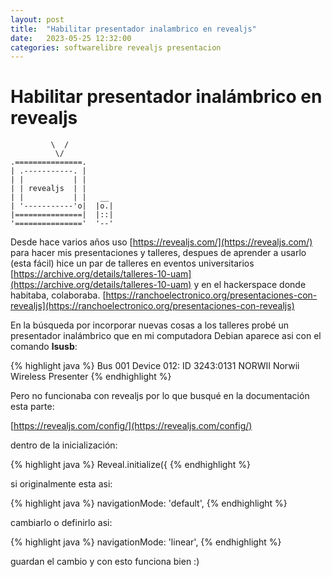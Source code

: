 ```yaml
---
layout: post
title:  "Habilitar presentador inalambrico en revealjs"
date:   2023-05-25 12:32:00
categories: softwarelibre revealjs presentacion
---
```


# Habilitar presentador inalámbrico en revealjs

             \  /
              \/
    .===============.
    | .-----------. |
    | |           | |
    | | revealjs  | |
    | |           | |   __
    | '-----------'o|  |o.|
    |===============|  |::|
    '==============='  '--'

              
Desde hace varios años uso [https://revealjs.com/](https://revealjs.com/) para hacer mis presentaciones y talleres, despues de aprender a usarlo (esta fácil) hice un par de talleres en eventos universitarios [https://archive.org/details/talleres-10-uam](https://archive.org/details/talleres-10-uam) y en el hackerspace donde habitaba, colaboraba. [https://ranchoelectronico.org/presentaciones-con-revealjs](https://ranchoelectronico.org/presentaciones-con-revealjs)

En la búsqueda por incorporar nuevas cosas a los talleres probé un presentador inalámbrico que en mi computadora Debian aparece asi con el comando **lsusb**:

{% highlight java %} Bus 001 Device 012: ID 3243:0131 NORWII Norwii Wireless Presenter {% endhighlight %}

Pero no funcionaba con revealjs por lo que busqué en la documentación esta parte:

[https://revealjs.com/config/](https://revealjs.com/config/)

dentro de la inicialización:

{% highlight java %} Reveal.initialize({ {% endhighlight %}

si originalmente esta asi:

{% highlight java %} navigationMode: 'default', {% endhighlight %}
 
 cambiarlo o definirlo asi: 
 
{% highlight java %} navigationMode: 'linear', {% endhighlight %}
 
 guardan el cambio y con esto funciona bien :)
